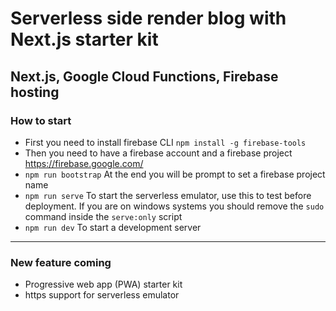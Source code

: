 # Serverless side render blog with Next.js starter kit
## Next.js, Google Cloud Functions, Firebase hosting
### How to start
- First you need to install firebase CLI `npm install -g firebase-tools`
- Then you need to have a firebase account and a firebase project https://firebase.google.com/
- `npm run bootstrap` At the end you will be prompt to set a firebase project name
- `npm run serve` To start the serverless emulator, use this to test before deployment. If you are on windows systems you should remove the `sudo` command inside the `serve:only` script
- `npm run dev` To start a development server

---

### New feature coming
- Progressive web app (PWA) starter kit
- https support for serverless emulator